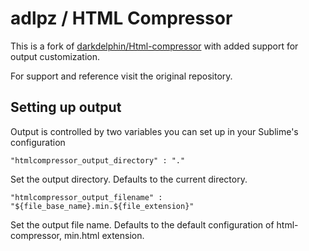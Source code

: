 # adlpz / HTML Compressor

This is a fork of [darkdelphin/Html-compressor](https://github.com/darkdelphin/Html-compressor) with added
support for output customization.

For support and reference visit the original repository.

## Setting up output

Output is controlled by two variables you can set up in your Sublime's configuration

    "htmlcompressor_output_directory" : "." 

Set the output directory. Defaults to the current directory.

    "htmlcompressor_output_filename" : "${file_base_name}.min.${file_extension}"

Set the output file name. Defaults to the default configuration of html-compressor, min.html extension.